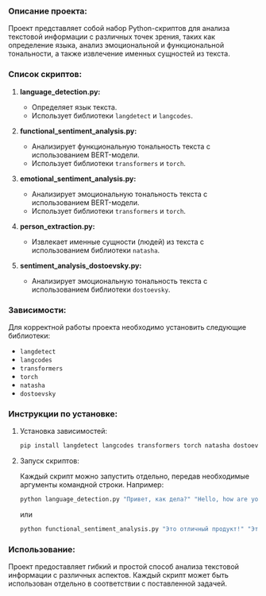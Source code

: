 ### Описание проекта:

Проект представляет собой набор Python-скриптов для анализа текстовой информации с различных точек зрения, таких как определение языка, анализ эмоциональной и функциональной тональности, а также извлечение именных сущностей из текста.

### Список скриптов:

1. **language_detection.py:**
   - Определяет язык текста.
   - Использует библиотеки `langdetect` и `langcodes`.

2. **functional_sentiment_analysis.py:**
   - Анализирует функциональную тональность текста с использованием BERT-модели.
   - Использует библиотеки `transformers` и `torch`.

3. **emotional_sentiment_analysis.py:**
   - Анализирует эмоциональную тональность текста с использованием BERT-модели.
   - Использует библиотеки `transformers` и `torch`.

4. **person_extraction.py:**
   - Извлекает именные сущности (людей) из текста с использованием библиотеки `natasha`.

5. **sentiment_analysis_dostoevsky.py:**
   - Анализирует эмоциональную тональность текста с использованием библиотеки `dostoevsky`.

### Зависимости:

Для корректной работы проекта необходимо установить следующие библиотеки:

- `langdetect`
- `langcodes`
- `transformers`
- `torch`
- `natasha`
- `dostoevsky`

### Инструкции по установке:

1. Установка зависимостей:

   ```bash
   pip install langdetect langcodes transformers torch natasha dostoevsky
   ```

2. Запуск скриптов:

   Каждый скрипт можно запустить отдельно, передав необходимые аргументы командной строки. Например:

   ```bash
   python language_detection.py "Привет, как дела?" "Hello, how are you?"
   ```

   или

   ```bash
   python functional_sentiment_analysis.py "Это отличный продукт!" "Этот продукт ужасен."
   ```

### Использование:

Проект предоставляет гибкий и простой способ анализа текстовой информации с различных аспектов. Каждый скрипт может быть использован отдельно в соответствии с поставленной задачей.